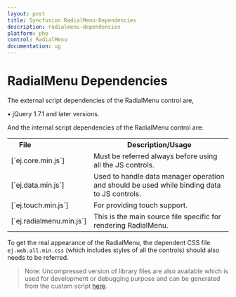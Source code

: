 ```yaml
---
layout: post
title: Syncfusion RadialMenu-Dependencies
description: radialmenu-dependencies
platform: php
control: RadialMenu
documentation: ug
---
```


# RadialMenu Dependencies

The external script dependencies of the RadialMenu control are,

•	jQuery 1.7.1 and later versions.

And the internal script dependencies of the RadialMenu control are:

<table>
<tr>
<th>
File                          </th><th>
Description/Usage</th></tr>
<tr>
<td>
[`ej.core.min.js`]</td><td>
Must be referred always before using all the JS controls.</td></tr>
<tr>
<td>
[`ej.data.min.js`]</td><td>
Used to handle data manager operation and should be used while binding data to JS controls.</td></tr>
<tr>
<td>
[`ej.touch.min.js`]</td><td>
For providing touch support.</td></tr>
<tr>
<td>
[`ej.radialmenu.min.js`]</td><td>
This is the main source file specific for rendering RadialMenu.</td></tr>
</table>
 
To get the real appearance of the RadialMenu, the dependent CSS file `ej.web.all.min.css` (which includes styles of all the controls) should also needs to be referred.

>Note: Uncompressed version of library files are also available which is used for development or debugging purpose and can be generated from the custom script [here](https://csg.syncfusion.com/).
